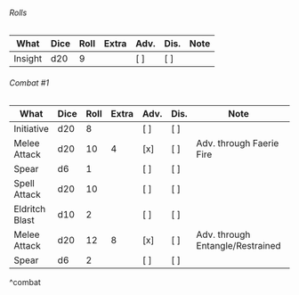 ###### Rolls
| What    | Dice | Roll | Extra | Adv. | Dis. | Note |
| ------- | ---- | ---- | ----- | ---- | ---- | ---- |
| Insight | d20    |   9   |       | [ ]  | [ ]  |      |

###### Combat #1
| What           | Dice | Roll | Extra | Adv. | Dis. | Note                             | Id |
| -------------- | ---- | ---- | ----- | ---- | ---- | -------------------------------- | -- |
| Initiative     | d20  | 8    |       | [ ]  | [ ]  |                                  |    |
| Melee Attack   | d20  | 10   | 4     | [x]  | [ ]  | Adv. through Faerie Fire         |    |
| Spear          | d6   | 1    |       | [ ]  | [ ]  |                                  |    |
| Spell Attack   | d20  | 10   |       | [ ]  | [ ]  |                                  |    |
| Eldritch Blast | d10  | 2    |       | [ ]  | [ ]  |                                  |    |
| Melee Attack   | d20  | 12   | 8     | [x]  | [ ]  | Adv. through Entangle/Restrained |    |
| Spear          | d6   | 2    |       | [ ]  | [ ]  |                                  |    |
^combat